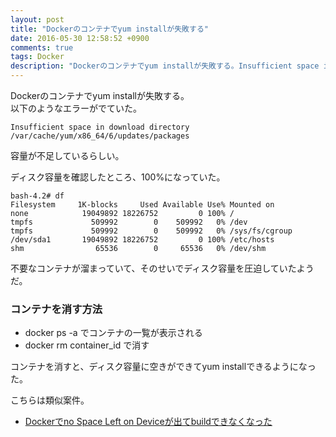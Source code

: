 ```yaml
---
layout: post
title: "Dockerのコンテナでyum installが失敗する"
date: 2016-05-30 12:58:52 +0900
comments: true
tags: Docker
description: "Dockerのコンテナでyum installが失敗する。Insufficient space in download directory /var/cache/yum/x86_64/6/updates/packagesという容量不足のエラーがでていた。不要なコンテナを消したら解決した。"
---
```


Dockerのコンテナでyum installが失敗する。  
以下のようなエラーがでていた。  


```
Insufficient space in download directory /var/cache/yum/x86_64/6/updates/packages

```

容量が不足しているらしい。

ディスク容量を確認したところ、100%になっていた。


```
bash-4.2# df
Filesystem     1K-blocks     Used Available Use% Mounted on
none            19049892 18226752         0 100% /
tmpfs             509992        0    509992   0% /dev
tmpfs             509992        0    509992   0% /sys/fs/cgroup
/dev/sda1       19049892 18226752         0 100% /etc/hosts
shm                65536        0     65536   0% /dev/shm

```

不要なコンテナが溜まっていて、そのせいでディスク容量を圧迫していたようだ。

### コンテナを消す方法

* docker ps -a でコンテナの一覧が表示される
* docker rm  container_id で消す

コンテナを消すと、ディスク容量に空きができてyum installできるようになった。

こちらは類似案件。

* [Dockerでno Space Left on Deviceが出てbuildできなくなった](http://shoyan.github.io/blog/2016/04/13/no-space-left-on-device-on-docker/)
